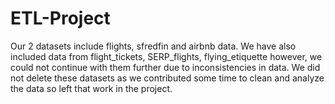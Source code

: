 # ETL-Project

Our 2 datasets include flights, sfredfin and airbnb data. We have also included data from flight_tickets, SERP_flights, flying_etiquette however, we could not continue with them further due to inconsistencies in data. We did not delete these datasets as we contributed some time to clean and analyze the data so left that work in the project. 
